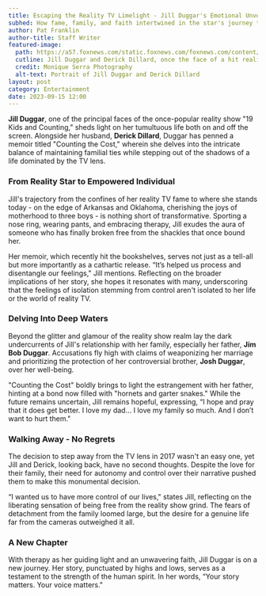 ```yaml
---
title: Escaping the Reality TV Limelight - Jill Duggar's Emotional Unveiling
subhed: How fame, family, and faith intertwined in the star's journey to find her true self
author: Pat Franklin
author-title: Staff Writer
featured-image: 
  path: https://a57.foxnews.com/static.foxnews.com/foxnews.com/content/uploads/2023/09/720/405/Jill-Duggar_MoniqueSerraPhotography.jpg?ve=1&tl=1
  cutline: Jill Duggar and Derick Dillard, once the face of a hit reality show, now authors sharing their personal struggles.
  credit: Monique Serra Photography
  alt-text: Portrait of Jill Duggar and Derick Dillard
layout: post
category: Entertainment
date: 2023-09-15 12:00
---
```


**Jill Duggar**, one of the principal faces of the once-popular reality show "19 Kids and Counting," sheds light on her tumultuous life both on and off the screen. Alongside her husband, **Derick Dillard**, Duggar has penned a memoir titled "Counting the Cost," wherein she delves into the intricate balance of maintaining familial ties while stepping out of the shadows of a life dominated by the TV lens.

### From Reality Star to Empowered Individual

Jill's trajectory from the confines of her reality TV fame to where she stands today - on the edge of Arkansas and Oklahoma, cherishing the joys of motherhood to three boys - is nothing short of transformative. Sporting a nose ring, wearing pants, and embracing therapy, Jill exudes the aura of someone who has finally broken free from the shackles that once bound her.

Her memoir, which recently hit the bookshelves, serves not just as a tell-all but more importantly as a cathartic release. “It’s helped us process and disentangle our feelings," Jill mentions. Reflecting on the broader implications of her story, she hopes it resonates with many, underscoring that the feelings of isolation stemming from control aren't isolated to her life or the world of reality TV.

### Delving Into Deep Waters

Beyond the glitter and glamour of the reality show realm lay the dark undercurrents of Jill's relationship with her family, especially her father, **Jim Bob Duggar**. Accusations fly high with claims of weaponizing her marriage and prioritizing the protection of her controversial brother, **Josh Duggar**, over her well-being.

"Counting the Cost" boldly brings to light the estrangement with her father, hinting at a bond now filled with "hornets and garter snakes." While the future remains uncertain, Jill remains hopeful, expressing, “I hope and pray that it does get better. I love my dad… I love my family so much. And I don’t want to hurt them."

### Walking Away - No Regrets

The decision to step away from the TV lens in 2017 wasn't an easy one, yet Jill and Derick, looking back, have no second thoughts. Despite the love for their family, their need for autonomy and control over their narrative pushed them to make this monumental decision.

“I wanted us to have more control of our lives," states Jill, reflecting on the liberating sensation of being free from the reality show grind. The fears of detachment from the family loomed large, but the desire for a genuine life far from the cameras outweighed it all.

### A New Chapter

With therapy as her guiding light and an unwavering faith, Jill Duggar is on a new journey. Her story, punctuated by highs and lows, serves as a testament to the strength of the human spirit. In her words, “Your story matters. Your voice matters."
